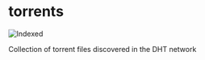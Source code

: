 torrents 
========
![Indexed](https://img.shields.io/badge/indexed-93114-blue)

Collection of torrent files discovered in the DHT network
